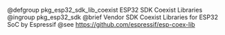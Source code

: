@defgroup pkg_esp32_sdk_lib_coexist  ESP32 SDK Coexist Libraries
@ingroup  pkg_esp32_sdk
@brief    Vendor SDK Coexist Libraries for ESP32 SoC by Espressif
@see      https://github.com/espressif/esp-coex-lib
